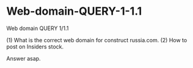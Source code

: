 # Web-domain-QUERY-1-1.1
Web domain QUERY 1/1.1

(1) What is the correct web domain for construct russia.com.
(2) How to post on Insiders stock.


Answer asap. 
